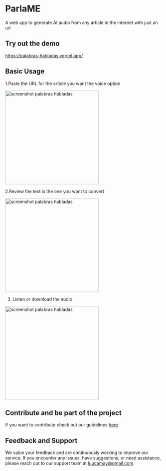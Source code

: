 # ParlaME

A web app to generate AI audio from any article in the internet with just an url

## Try out the demo
https://palabras-habladas.vercel.app/

## Basic Usage
1.Paste the URL for the article you want the voice option

<img src="https://github.com/luucamay/palabras-habladas/assets/15850514/e29a68a8-4a29-4f59-b2a2-f16b48c1fb29" alt="screenshot palabras habladas" width="300"/>

2.Review the text is the one you want to convert

<img src="https://github.com/luucamay/palabras-habladas/assets/15850514/106d911d-9f2a-4265-98f8-d79cf80672c0" alt="screenshot palabras habladas" width="300"/>

3. Listen or download the audio

<img src="https://github.com/luucamay/palabras-habladas/assets/15850514/74286441-27b5-4de0-bcc0-a3ec64945ffc" alt="screenshot palabras habladas" width="300"/>

## Contribute and be part of the project
If you want to contribute check out our guidelines [here](https://github.com/luucamay/palabras-habladas/blob/main/CONTRIBUTING.md)

## Feedback and Support
We value your feedback and are continuously working to improve our service. If you encounter any issues, have suggestions, or need assistance, please reach out to our support team at luucamay@gmail.com.
